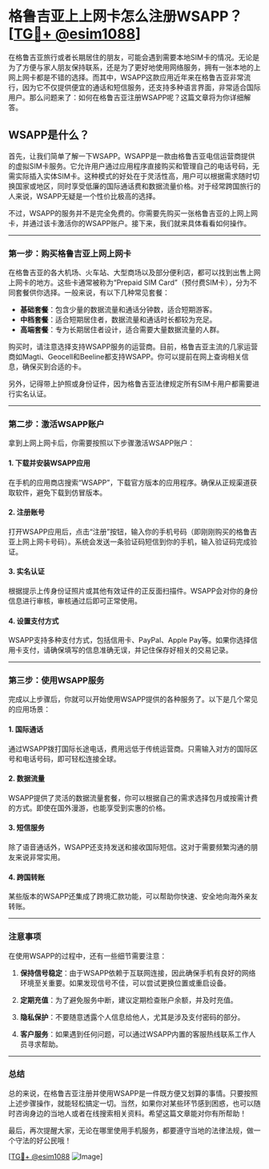 # 格鲁吉亚上上网卡怎么注册WSAPP？[[TG💪+ @esim1088](https://t.me/s/esim1088)]

在格鲁吉亚旅行或者长期居住的朋友，可能会遇到需要本地SIM卡的情况。无论是为了方便与家人朋友保持联系，还是为了更好地使用网络服务，拥有一张本地的上网上网卡都是不错的选择。而其中，WSAPP这款应用近年来在格鲁吉亚非常流行，因为它不仅提供便宜的通话和短信服务，还支持多种语言界面，非常适合国际用户。那么问题来了：如何在格鲁吉亚注册WSAPP呢？这篇文章将为你详细解答。

## WSAPP是什么？

首先，让我们简单了解一下WSAPP。WSAPP是一款由格鲁吉亚电信运营商提供的虚拟SIM卡服务。它允许用户通过应用程序直接购买和管理自己的电话号码，无需实际插入实体SIM卡。这种模式的好处在于灵活性高，用户可以根据需求随时切换国家或地区，同时享受低廉的国际通话费和数据流量价格。对于经常跨国旅行的人来说，WSAPP无疑是一个性价比极高的选择。

不过，WSAPP的服务并不是完全免费的。你需要先购买一张格鲁吉亚的上网上网卡，并通过该卡激活你的WSAPP账户。接下来，我们就来具体看看如何操作。

---

### 第一步：购买格鲁吉亚上网上网卡

在格鲁吉亚的各大机场、火车站、大型商场以及部分便利店，都可以找到出售上网上网卡的地方。这些卡通常被称为“Prepaid SIM Card”（预付费SIM卡），分为不同套餐供你选择。一般来说，有以下几种常见套餐：

- **基础套餐**：包含少量的数据流量和通话分钟数，适合短期游客。
- **中档套餐**：适合短期居住者，数据流量和通话时长都较为充足。
- **高端套餐**：专为长期居住者设计，适合需要大量数据流量的人群。

购买时，请注意选择支持WSAPP服务的运营商。目前，格鲁吉亚主流的几家运营商如Magti、Geocell和Beeline都支持WSAPP。你可以提前在网上查询相关信息，确保买到合适的卡。

另外，记得带上护照或身份证件，因为格鲁吉亚法律规定所有SIM卡用户都需要进行实名认证。

---

### 第二步：激活WSAPP账户

拿到上网上网卡后，你需要按照以下步骤激活WSAPP账户：

#### 1. 下载并安装WSAPP应用

在手机的应用商店搜索“WSAPP”，下载官方版本的应用程序。确保从正规渠道获取软件，避免下载到仿冒版本。

#### 2. 注册账号

打开WSAPP应用后，点击“注册”按钮，输入你的手机号码（即刚刚购买的格鲁吉亚上网上网卡号码）。系统会发送一条验证码短信到你的手机，输入验证码完成验证。

#### 3. 实名认证

根据提示上传身份证照片或其他有效证件的正反面扫描件。WSAPP会对你的身份信息进行审核，审核通过后即可正常使用。

#### 4. 设置支付方式

WSAPP支持多种支付方式，包括信用卡、PayPal、Apple Pay等。如果你选择信用卡支付，请确保填写的信息准确无误，并记住保存好相关的交易记录。

---

### 第三步：使用WSAPP服务

完成以上步骤后，你就可以开始使用WSAPP提供的各种服务了。以下是几个常见的应用场景：

#### 1. 国际通话

通过WSAPP拨打国际长途电话，费用远低于传统运营商。只需输入对方的国际区号和电话号码，即可轻松连接全球。

#### 2. 数据流量

WSAPP提供了灵活的数据流量套餐，你可以根据自己的需求选择包月或按需计费的方式。即使在国外漫游，也能享受到实惠的价格。

#### 3. 短信服务

除了语音通话外，WSAPP还支持发送和接收国际短信。这对于需要频繁沟通的朋友来说非常实用。

#### 4. 跨国转账

某些版本的WSAPP还集成了跨境汇款功能，可以帮助你快速、安全地向海外亲友转账。

---

### 注意事项

在使用WSAPP的过程中，还有一些细节需要注意：

1. **保持信号稳定**：由于WSAPP依赖于互联网连接，因此确保手机有良好的网络环境至关重要。如果发现信号不佳，可以尝试更换位置或重启设备。

2. **定期充值**：为了避免服务中断，建议定期检查账户余额，并及时充值。

3. **隐私保护**：不要随意透露个人信息给他人，尤其是涉及支付密码的部分。

4. **客户服务**：如果遇到任何问题，可以通过WSAPP内置的客服热线联系工作人员寻求帮助。

---

### 总结

总的来说，在格鲁吉亚注册并使用WSAPP是一件既方便又划算的事情。只要按照上述步骤操作，就能轻松搞定一切。当然，如果你对某些环节感到困惑，也可以随时咨询身边的当地人或者在线搜索相关资料。希望这篇文章能对你有所帮助！

最后，再次提醒大家，无论在哪里使用手机服务，都要遵守当地的法律法规，做一个守法的好公民哦！

[[TG💪+ @esim1088](https://t.me/s/esim1088) ![Image](https://i.postimg.cc/4NQfJmqS/Snipaste-2025-05-13-00-14-12.png)]